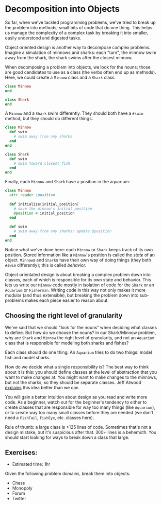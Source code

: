 # Decomposition into Objects
So far, when we've tackled programming problems, we've tried to break
up the problem into methods; small bits of code that do one
thing. This helps us manage the complexity of a complex task by
breaking it into smaller, easily understood and digested tasks.

Object oriented design is another way to decompose complex
problems. Imagine a simulation of minnows and sharks: each "turn", the
minnow swim away from the shark, the shark swims after the closest
minnow.

When decomposing a problem into objects, we look for the nouns; those
are good candidates to use as a class (the verbs often end up as
methods). Here, we could create a `Minnow` class and a `Shark` class.

```ruby
class Minnow
end

class Shark
end
```

A `Minnow` and a `Shark` swim differently. They should both have a
`#swim` method, but they should do different things.

```ruby
class Minnow
  def swim
    # swim away from any sharks
  end
end

class Shark
  def swim
    # swim toward closest fish
  end
end
```

Finally, each `Minnow` and `Shark` have a position in the aquarium:

```ruby
class Minnow
  attr_reader :position
  
  def initialize(initial_position)
    # save the minnow's initial position
    @position = initial_position
  end
  
  def swim
    # swim away from any sharks; update @position
  end
end
```

Notice what we've done here: each `Minnow` or `Shark` keeps track of
its own position. Stored information like a `Minnow`'s position is
called the *state* of an object. `Minnow`s and `Shark`s have their own
way of doing things (they both `#swim` differently); this is called
*behavior*.

Object orientated design is about breaking a complex problem down into
classes, each of which is responsible for its own state and
behavior. This lets us write our `Minnow` code mostly in isolation of
code for the `Shark` or an `Aquarium` or `Fisherman`. Writing code in
this way not only makes it more modular (and thus extensible), but
breaking the problem down into sub-problems makes each piece easier to
reason about.

## Choosing the right level of granularity
We've said that we should "look for the nouns" when deciding what
classes to define. But how do we choose the nouns? In our Shark/Minnow
problem, why are `Shark` and `Minnow` the right level of granularity,
and not an `Aquarium` class that is responsible for modeling both
sharks and fishes?

Each class should do one thing. An `Aquarium` tries to do two things:
model fish and model sharks.

How do we decide what a single responsibility is? The best way to
think about it is this: you should define classes at the level of
abstraction that you want to make changes at. You might want to make
changes to the minnows, but not the sharks, so they should be separate
classes. Jeff Atwood [explains][1] this idea better than we can.

You will gain a better intuition about design as you read and write
more code. As a beginner, watch out for the beginner's tendency to
either to create classes that are responsible for way too many things
(like `Aquarium`), or to create way too many small classes before they
are needed (we don't need a `FishTail`, `FishEye`, etc. classes here).

Rule of thumb: a large class is >125 lines of code. Sometimes that's
not a design mistake, but it's suspicious after that. 300+ lines is a
behemoth. You should start looking for ways to break down a class that
large.

[1]: http://www.codinghorror.com/blog/2007/03/curlys-law-do-one-thing.html

## Exercises:
* Estimated time: 1hr

Given the following problem domains, break them into objects:

* Chess
* Monopoly
* Forum
* Twitter
